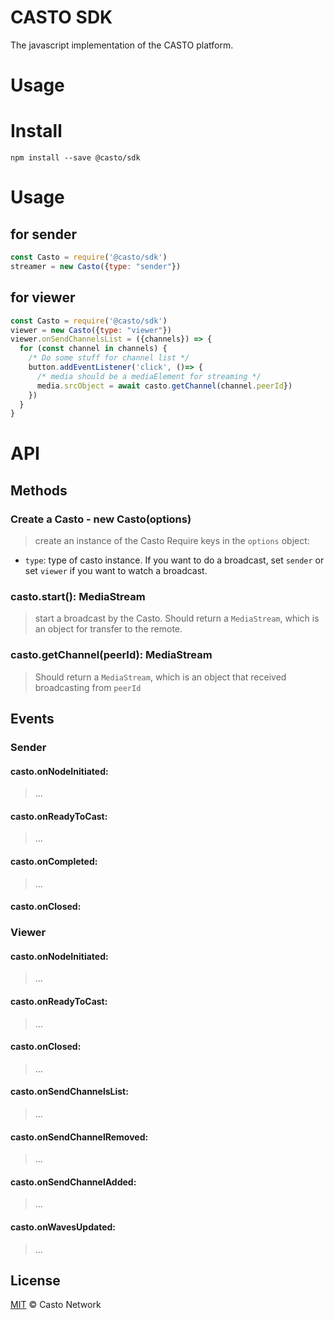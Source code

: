 # CASTO SDK
The javascript implementation of the CASTO platform.

# Usage

# Install
```
npm install --save @casto/sdk
```

# Usage
## for sender
```javascript
const Casto = require('@casto/sdk')
streamer = new Casto({type: "sender"})
```
## for viewer
```javascript
const Casto = require('@casto/sdk')
viewer = new Casto({type: "viewer"})
viewer.onSendChannelsList = ({channels}) => {
  for (const channel in channels) {
    /* Do some stuff for channel list */
    button.addEventListener('click', ()=> {
      /* media should be a mediaElement for streaming */
      media.srcObject = await casto.getChannel(channel.peerId})
    })
  }
}
```

# API
## Methods
### Create a Casto - new Casto(options)
> create an instance of the Casto
Require keys in the `options` object:
* `type`: type of casto instance. If you want to do a broadcast, set `sender` or set `viewer` if you want to watch a broadcast.

### casto.start(): MediaStream<Promise>
> start a broadcast by the Casto.
Should return a `MediaStream`, which is an object for transfer to the remote.

### casto.getChannel(peerId): MediaStream<Promise>
> Should return a `MediaStream`, which is an object that received broadcasting from `peerId`

## Events
### Sender
#### casto.onNodeInitiated:
> ...

#### casto.onReadyToCast:
> ...

#### casto.onCompleted:
> ...

#### casto.onClosed:

### Viewer
#### casto.onNodeInitiated: <function>
> ... 

#### casto.onReadyToCast: <function>
> ...

#### casto.onClosed: <function>
> ...

#### casto.onSendChannelsList: <function>
> ...

#### casto.onSendChannelRemoved: <function>
> ...

#### casto.onSendChannelAdded: <function>
> ...

#### casto.onWavesUpdated: <function>
> ...

## License

[MIT](LICENSE) © Casto Network